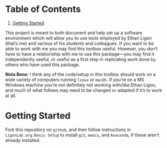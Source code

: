 
# Table of Contents

1.  [Getting Started](#org6f1d6a6)

This project is meant to both document and help set up a software
environment which will allow you to use tools employed by Ethan Ligon
(that&rsquo;s me) and various of his students and colleagues.  If you want
to be able to work with me you may find this toolbox useful.  However,
you don&rsquo;t have to have a relationship with me to use this
package&#x2014;you may find it independently useful, or useful as a first
step in replicating work done by others who have used this package.

**Nota Bene**: I think any of the code/setup in this toolbox should work on a wide
variety of computers running `linux` or `macOS`.  If you&rsquo;re on a MS
Windows machine you&rsquo;re not definitely not working with/like Ethan
Ligon, and much of what follows may need to be changed or adapted if
it&rsquo;s to work at all.


<a id="org6f1d6a6"></a>

# Getting Started

Fork this repository on `github`, and then follow instructions in
`LigonLab.org:Basic Setup` to install `git`, `emacs`, and
`Anaconda`, if these aren&rsquo;t already installed.

